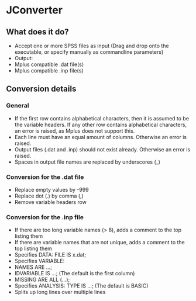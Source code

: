 # JConverter

## What does it do?

- Accept one or more SPSS files as input (Drag and drop onto the executable, or specify manually as commandline parameters)
- Output:
 - Mplus compatible .dat file(s)
 - Mplus compatible .inp file(s)


## Conversion details

### General

- If the first row contains alphabetical characters, then it is assumed to be the variable headers.
  If any other row contains alphabetical characters, an error is raised, as Mplus does not support this.
- Each line must have an equal amount of columns. Otherwise an error is raised.
- Output files (.dat and .inp) should not exist already. Otherwise an error is raised.
- Spaces in output file names are replaced by underscores (_)

### Conversion for the .dat file

- Replace empty values by -999
- Replace dot (.) by comma (,)
- Remove variable headers row

### Conversion for the .inp file

- If there are too long variable names (> 8), adds a comment to the top listing them
- If there are variable names that are not unique, adds a comment to the top listing them
- Specifies DATA: FILE IS x.dat;
- Specifies VARIABLE:
 - NAMES ARE ...;
 - IDVARIABLE IS ...;  (The default is the first column)
 - MISSING ARE ALL (...);
- Specifies ANALYSIS: TYPE IS ...;  (The default is BASIC)
- Splits up long lines over multiple lines
